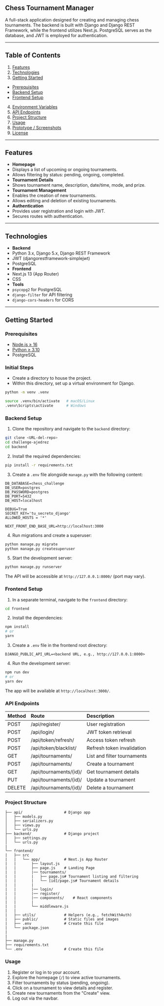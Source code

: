 ## Chess Tournament Manager

A full-stack application designed for creating and managing chess tournaments. The backend is built with Django and Django REST Framework, while the frontend utilizes Next.js. PostgreSQL serves as the database, and JWT is employed for authentication.

---

## Table of Contents

1.  [Features](#features)
2.  [Technologies](#technologies)
3.  [Getting Started](#getting-started)
  *   [Prerequisites](#prerequisites)
  *   [Backend Setup](#backend-setup)
  *   [Frontend Setup](#frontend-setup)
4.  [Environment Variables](#environment-variables)
5.  [API Endpoints](#api-endpoints)
6.  [Project Structure](#project-structure)
7.  [Usage](#usage)
8.  [Prototype / Screenshots](#prototype--screenshots)
9.  [License](#license)

---

## Features

*   **Homepage**
  *   Displays a list of upcoming or ongoing tournaments.
  *   Allows filtering by status: pending, ongoing, completed.
*   **Tournament Details**
  *   Shows tournament name, description, date/time, mode, and prize.
*   **Tournament Management**
  *   Enables the creation of new tournaments.
  *   Allows editing and deletion of existing tournaments.
*   **Authentication**
  *   Provides user registration and login with JWT.
  *   Secures routes with authentication.

---

## Technologies

*   **Backend**
  *   Python 3.x, Django 5.x, Django REST Framework
  *   JWT (djangorestframework-simplejwt)
  *   PostgreSQL
*   **Frontend**
  *   Next.js 13 (App Router)
  *   CSS
*   **Tools**
  *   `psycopg2` for PostgreSQL
  *   `django-filter` for API filtering
  *   `django-cors-headers` for CORS

---

## Getting Started

### Prerequisites

*   [Node.js ≥ 16](https://nodejs.org/)
*   [Python ≥ 3.10](https://www.python.org/)
*   PostgreSQL

### Initial Steps

*   Create a directory to house the project.
*   Within this directory, set up a virtual environment for Django.

  ```bash
  python -m venv .venv
   ```
  
  ```bash
  source .venv/bin/activate   # macOS/Linux
  .venv\Scripts\activate      # Windows
  ```

### Backend Setup

1.  Clone the repository and navigate to the `backend` directory:

  ```bash
  git clone <URL-del-repo>
  cd challenge-ajedrez
  cd backend
  ```
2.  Install the required dependencies:

  ```bash
  pip install -r requirements.txt
  ```
3.  Create a `.env` file alongside `manage.py` with the following content:

  ```
  DB_DATABASE=chess_challenge
  DB_USER=postgres
  DB_PASSWORD=postgres
  DB_PORT=5432
  DB_HOST=localhost

  DEBUG=True
  SECRET_KEY='tu_secreto_django'
  ALLOWED_HOSTS = '*'

  NEXT_FRONT_END_BASE_URL=http://localhost:3000
  ```
4.  Run migrations and create a superuser:

  ```bash
  python manage.py migrate
  python manage.py createsuperuser
  ```
5.  Start the development server:

  ```bash
  python manage.py runserver
  ```

  The API will be accessible at `http://127.0.0.1:8000/` (port may vary).

### Frontend Setup

1.  In a separate terminal, navigate to the `frontend` directory:

  ```bash
  cd frontend
  ```
2.  Install the dependencies:

  ```bash
  npm install
  # or
  yarn
  ```
3.  Create a `.env` file in the frontend root directory:

  ```
  DJANGO_PUBLIC_API_URL=<backend URL, e.g., http://127.0.0.1:8000>
  ```
4.  Run the development server:

  ```bash
  npm run dev
  # or
  yarn dev
  ```

  The app will be available at `http://localhost:3000/`.

### API Endpoints

| Method | Route                   | Description                     |
| :----- | :---------------------- | :------------------------------ |
| POST   | /api/register/          | User registration               |
| POST   | /api/login/             | JWT token retrieval             |
| POST   | /api/token/refresh/     | Access token refresh            |
| POST   | /api/token/blacklist/   | Refresh token invalidation      |
| GET    | /api/tournaments/       | List and filter tournaments    |
| POST   | /api/tournaments/       | Create a tournament             |
| GET    | /api/tournaments/{id}/  | Get tournament details          |
| PUT    | /api/tournaments/{id}/  | Update a tournament             |
| DELETE | /api/tournaments/{id}/ | Delete a tournament             |

### Project Structure

```
├── api/                   # Django app
│   ├── models.py
│   ├── serializers.py
│   ├── views.py
│   └── urls.py
├── backend/               # Django project
│   ├── settings.py
│   └── urls.py
|
└── frontend/
|   ├── src
|   |   └── app/           # Next.js App Router
|   |       ├── layout.js
|   |       ├── page.js    # Landing Page
|   |       |── tournaments/
|   |       |   ├── page.js# Tournament listing and filtering
|   |       |   └── [id]/page.js# Tournament details
|   |       |
|   |       |── login/
|   |       |── register/
|   |       |── components/    # React components
|   |       |
|   |       └── middleware.js
|   |
|   ├── utils/             # Helpers (e.g., fetchWithAuth)
|   ├── public/            # Static files and images
|   ├── .env               # Create this file
|   └── package.json
|
|
├── manage.py
├── requirements.txt
└── .env                   # Create this file
```

### Usage

1.  Register or log in to your account.
2.  Explore the homepage (`/`) to view active tournaments.
3.  Filter tournaments by status (pending, ongoing).
4.  Click on a tournament to view details and register.
5.  Create new tournaments from the "Create" view.
6.  Log out via the navbar.
